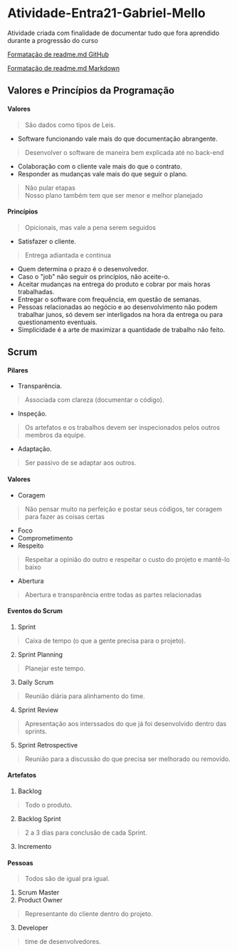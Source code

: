 # Atividade-Entra21-Gabriel-Mello
Atividade criada com finalidade de documentar tudo que fora aprendido durante a progressão do curso

[Formatação de readme.md GitHub](https://docs.github.com/pt/get-started/writing-on-github/getting-started-with-writing-and-formatting-on-github/basic-writing-and-formatting-syntax)

[Formatação de readme.md Markdown](https://docs.pipz.com/central-de-ajuda/learning-center/guia-basico-de-markdown#open)

## Valores e Princípios da Programação

#### Valores
> São dados como tipos de Leis.

* Software funcionando vale mais do que documentação abrangente.
> Desenvolver o software de maneira bem explicada até no back-end
* Colaboração com o cliente vale mais do que o contrato.
* Responder as mudanças vale mais do que seguir o plano.
> Não pular etapas<br />
> Nosso plano também tem que ser menor e melhor planejado

#### Princípios
> Opicionais, mas vale a pena serem seguidos

* Satisfazer o cliente.
> Entrega adiantada e continua
* Quem determina o prazo é o desenvolvedor.
* Caso o "job" não seguir os princípios, não aceite-o.
* Aceitar mudanças na entrega do produto e cobrar por mais horas trabalhadas.
* Entregar o software com frequência, em questão de semanas.
* Pessoas relacionadas ao negócio e ao desenvolvimento não podem trabalhar junos, só devem ser interligados na hora da entrega ou para questionamento eventuais.
* Simplicidade é a arte de maximizar a quantidade de trabalho não feito.

## Scrum

#### Pilares

* Transparência.
> Associada com clareza (documentar o código).
* Inspeção.
> Os artefatos e os trabalhos devem ser inspecionados pelos outros membros da equipe.
* Adaptação.
> Ser passivo de se adaptar aos outros.

#### Valores

* Coragem
> Não pensar muito na perfeição e postar seus códigos, ter coragem para fazer as coisas certas
* Foco
* Comprometimento
* Respeito
> Respeitar a opinião do outro e respeitar o custo do projeto e mantê-lo baixo
* Abertura
> Abertura e transparência entre todas as partes relacionadas

#### Eventos do Scrum

1. Sprint
> Caixa de tempo (o que a gente precisa para o projeto).
2. Sprint Planning
> Planejar este tempo.
3. Daily Scrum
> Reunião diária para alinhamento do time.
4. Sprint Review
> Apresentação aos interssados do que já foi desenvolvido dentro das sprints.
5. Sprint Retrospective
> Reunião para a discussão do que precisa ser melhorado ou removido.

#### Artefatos

1. Backlog
> Todo o produto.
2. Backlog Sprint
> 2 a 3 dias para conclusão de cada Sprint.
3. Incremento

#### Pessoas
> Todos são de igual pra igual.

1. Scrum Master
2. Product Owner
> Representante do cliente dentro do projeto.
3. Developer
> time de desenvolvedores.